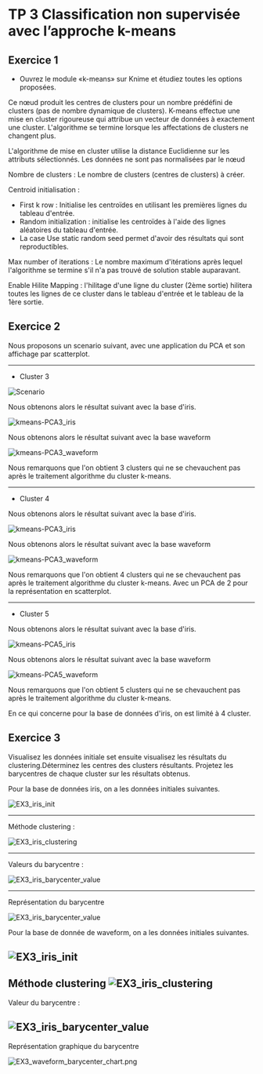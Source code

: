 # TP 3 Classification non supervisée avec l’approche k-means #

## Exercice 1 ##

*   Ouvrez le module «k-means» sur Knime et étudiez toutes les options proposées.

Ce nœud produit les centres de clusters pour un nombre prédéfini de clusters (pas de nombre dynamique de clusters). K-means effectue une mise en cluster rigoureuse qui attribue un vecteur de données à exactement une cluster. L'algorithme se termine lorsque les affectations de clusters ne changent plus.

L'algorithme de mise en cluster utilise la distance Euclidienne sur les attributs sélectionnés. Les données ne sont pas normalisées par le nœud

Nombre de clusters : Le nombre de clusters (centres de clusters) à créer.

Centroid initialisation :

*   First k row : Initialise les centroïdes en utilisant les premières lignes du tableau d'entrée.
*   Random initialization : initialise les centroïdes à l'aide des lignes aléatoires du tableau d'entrée.
*   La case Use static random seed permet d'avoir des résultats qui sont reproductibles.

Max number of iterations : Le nombre maximum d'itérations après lequel l'algorithme se termine s'il n'a pas trouvé de solution stable auparavant.

Enable Hilite Mapping : l'hilitage d'une ligne du cluster (2ème sortie) hilitera toutes les lignes de ce cluster dans le tableau d'entrée et le tableau de la 1ère sortie.

## Exercice 2 ##

Nous proposons un scenario suivant, avec une application du PCA et son affichage par scatterplot.

---

*   Cluster 3

![Scenario](img/Scenario1.jpg)

Nous obtenons alors le résultat suivant avec la base d'iris.

![kmeans-PCA3_iris](img/kmeans-PCA_iris3.png)

Nous obtenons alors le résultat suivant avec la base waveform

![kmeans-PCA3_waveform](img/kmeans-PCA_waveform3.png)

Nous remarquons que l'on obtient 3 clusters qui ne se chevauchent pas après le traitement algorithme du cluster k-means.

---

*   Cluster 4

Nous obtenons alors le résultat suivant avec la base d'iris.

![kmeans-PCA3_iris](img/kmeans-PCA_iris4.png)

Nous obtenons alors le résultat suivant avec la base waveform

![kmeans-PCA3_waveform](img/kmeans-PCA_waveform4.png)

Nous remarquons que l'on obtient 4 clusters qui ne se chevauchent pas après le traitement algorithme du cluster k-means. Avec un PCA de 2 pour la représentation en scatterplot.

---

*   Cluster 5

Nous obtenons alors le résultat suivant avec la base d'iris.

![kmeans-PCA5_iris](img/kmeans-PCA_iris5.png)

Nous obtenons alors le résultat suivant avec la base waveform

![kmeans-PCA5_waveform](img/kmeans-PCA_waveform5.png)

Nous remarquons que l'on obtient 5 clusters qui ne se chevauchent pas après le traitement algorithme du cluster k-means.

En ce qui concerne pour la base de données d'iris, on est limité à 4 cluster.


## Exercice 3 ##

Visualisez les données initiale set ensuite visualisez les résultats du clustering.Déterminez les centres des clusters résultants. Projetez les barycentres de chaque cluster sur les résultats obtenus.

Pour la base de données iris, on a les données initiales suivantes.

![EX3_iris_init](img/EX3_iris_init.png)

---

Méthode clustering :

![EX3_iris_clustering](img/EX3_iris_clustering.png)

---

Valeurs du barycentre :

![EX3_iris_barycenter_value](img/EX3_iris_barycenter_value.png)

---

Représentation du barycentre

![EX3_iris_barycenter_value](img/EX3_iris_barycenter_chart.png)


Pour la base de donnée de waveform, on a les données initiales suivantes.

![EX3_iris_init](img/EX3_waveform_init.png)
---
Méthode clustering
![EX3_iris_clustering](img/EX3_waveform_clustering.png)
---

Valeur du barycentre :

![EX3_iris_barycenter_value](img/EX3_iris_waveform_value.png)
---

Représentation graphique du barycentre

![EX3_waveform_barycenter_chart.png](img/EX3_waveform_barycenter_chart.png)

